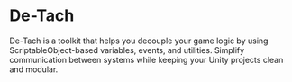# De-Tach
De-Tach is a toolkit that helps you decouple your game logic by using ScriptableObject-based variables, events, and utilities. Simplify communication between systems while keeping your Unity projects clean and modular.